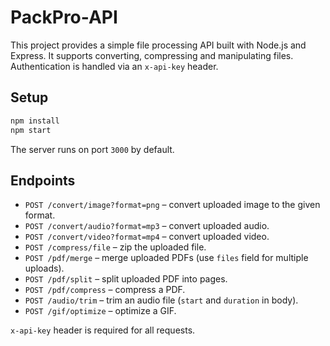 # PackPro-API

This project provides a simple file processing API built with Node.js and Express. It supports converting, compressing and manipulating files. Authentication is handled via an `x-api-key` header.

## Setup

```bash
npm install
npm start
```

The server runs on port `3000` by default.

## Endpoints
- `POST /convert/image?format=png` – convert uploaded image to the given format.
- `POST /convert/audio?format=mp3` – convert uploaded audio.
- `POST /convert/video?format=mp4` – convert uploaded video.
- `POST /compress/file` – zip the uploaded file.
- `POST /pdf/merge` – merge uploaded PDFs (use `files` field for multiple uploads).
- `POST /pdf/split` – split uploaded PDF into pages.
- `POST /pdf/compress` – compress a PDF.
- `POST /audio/trim` – trim an audio file (`start` and `duration` in body).
- `POST /gif/optimize` – optimize a GIF.

`x-api-key` header is required for all requests.
